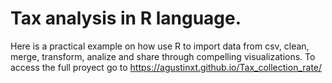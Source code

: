 # Tax analysis in R language.
Here is a practical example on how use R to import data from csv, clean, merge, transform, analize and share through compelling visualizations.
To access the full proyect go to https://agustinxt.github.io/Tax_collection_rate/

